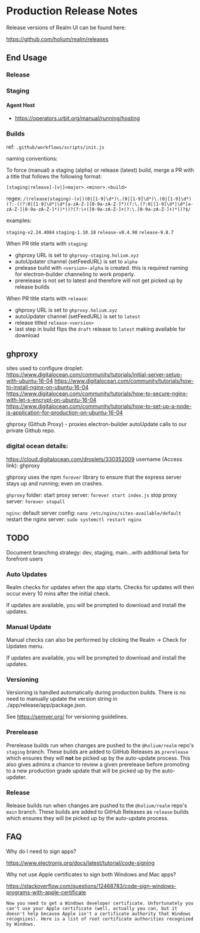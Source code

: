 # Production Release Notes

Release versions of Realm UI can be found here:

https://github.com/holium/realm/releases

## End Usage

### Release

### Staging

#### Agent Host

- https://operators.urbit.org/manual/running/hosting

### Builds

ref: `.github/workflows/scripts/init.js`

naming conventions:

To force (manual) a staging (alpha) or release (latest) build, merge a PR with a title that follows
the following format:

`[staging|release]-[v|]<major>.<minor>.<build>`

regex: `/(release|staging)-(v|)(0|[1-9]\d*)\.(0|[1-9]\d*)\.(0|[1-9]\d*)(?:-((?:0|[1-9]\d*|\d*[a-zA-Z-][0-9a-zA-Z-]*)(?:\.(?:0|[1-9]\d*|\d*[a-zA-Z-][0-9a-zA-Z-]*))*))?(?:\+([0-9a-zA-Z-]+(?:\.[0-9a-zA-Z-]+)*))?$/`

examples:

`staging-v2.24.4084`
`staging-1.10.18`
`release-v0.4.98`
`release-9.8.7`

When PR title starts with `staging`:

- ghproxy URL is set to `ghproxy-staging.holium.xyz`
- autoUpdater channel (setFeedURL) is set to `alpha`
- prelease build with `<version>-alpha` is created. this is required naming for electron-builder channeling to work properly.
- prerelease is not set to latest and therefore will not get picked up by release builds

When PR title starts with `release`:

- ghproxy URL is set to `ghproxy.holium.xyz`
- autoUpdater channel (setFeedURL) is set to `latest`
- release titled `release-<version>`
- last step in build flips the `draft` release to `latest` making available for download

## ghproxy

sites used to configure droplet:
https://www.digitalocean.com/community/tutorials/initial-server-setup-with-ubuntu-16-04
https://www.digitalocean.com/community/tutorials/how-to-install-nginx-on-ubuntu-16-04
https://www.digitalocean.com/community/tutorials/how-to-secure-nginx-with-let-s-encrypt-on-ubuntu-16-04
https://www.digitalocean.com/community/tutorials/how-to-set-up-a-node-js-application-for-production-on-ubuntu-16-04

ghproxy (Github Proxy) - proxies electron-builder autoUpdate calls to our private Github repo.

### digital ocean details:

https://cloud.digitalocean.com/droplets/330352009
username (Access link): ghproxy

ghproxy uses the npm `forever` library to ensure that the express server stays up and running; even on crashes.

`ghproxy` folder:
start proxy server: `forever start index.js`
stop proxy server: `forever stopall`

`nginx`:
default server config: `nano /etc/nginx/sites-available/default`
restart the nginx server: `sudo systemctl restart nginx`

## TODO

Document branching strategy: dev, staging, main...with additional beta for forefront users

### Auto Updates

Realm checks for updates when the app starts. Checks for updates will then occur every 10 mins after the initial check.

If updates are available, you will be prompted to download and install the updates.

### Manual Update

Manual checks can also be performed by clicking the Realm -> Check for Updates menu.

If updates are available, you will be prompted to download and install the updates.

### Versioning

Versioning is handled automatically during production builds. There is no need to manually update the version string in ./app/release/app/package.json.

See https://semver.org/ for versioning guidelines.

### Prerelease

Prerelease builds run when changes are pushed to the `@holium/realm` repo's `staging` branch. These builds are added to GitHub Releases as `prerelease` which ensures they will **not** be picked up by the auto-update process. This also gives admins a chance to review a given prerelease before promoting to a new production grade update that will be picked up by the auto-updater.

### Release

Release builds run when changes are pushed to the `@holium/realm` repo's `main` branch. These builds are added to GitHub Releases as `release` builds which ensures they will be picked up by the auto-update process.

## FAQ

Why do I need to sign apps?

https://www.electronjs.org/docs/latest/tutorial/code-signing

Why not use Apple certificates to sign both Windows and Mac apps?

https://stackoverflow.com/questions/12468783/code-sign-windows-programs-with-apple-certificate

```
Now you need to get a Windows developer certificate. Unfortunately you can't use your Apple certificate (well, actually you can, but it doesn't help because Apple isn't a certificate authority that Windows recognizes). Here is a list of root certificate authorities recognized by Windows.
```
